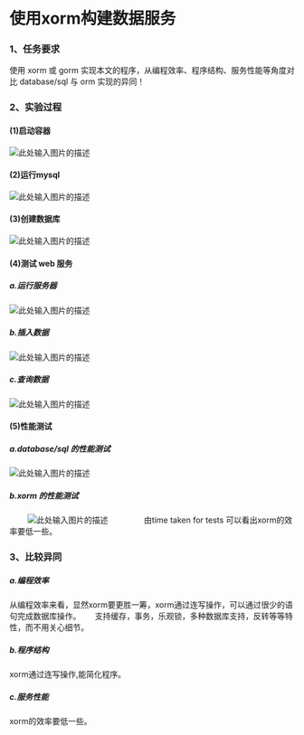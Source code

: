 ﻿# 使用xorm构建数据服务


### 1、任务要求   

使用 xorm 或 gorm 实现本文的程序，从编程效率、程序结构、服务性能等角度对比 database/sql 与 orm 实现的异同！ 
  
### 2、实验过程  
#### (1)启动容器　　
![此处输入图片的描述][1]　　


#### (2)运行mysql  
![此处输入图片的描述][2] 
  
#### (3)创建数据库    
![此处输入图片的描述][3]  

#### (4)测试 web 服务  
##### a.运行服务器  
![此处输入图片的描述][4]

##### b.插入数据  
![此处输入图片的描述][5]

##### c.查询数据  

![此处输入图片的描述][6]　　

#### (5)性能测试  　
##### a.database/sql 的性能测试　　
![此处输入图片的描述][7]　　

##### b.xorm 的性能测试　　
　　
![此处输入图片的描述][8]　　
　　
由time taken for tests 可以看出xorm的效率要低一些。　　
　　
### 3、比较异同　　
##### a.编程效率　　
从编程效率来看，显然xorm要更胜一筹，xorm通过连写操作，可以通过很少的语句完成数据库操作。　　 支持缓存，事务，乐观锁，多种数据库支持，反转等等特性，而不用关心细节。　　
　　
##### b.程序结构　　
xorm通过连写操作,能简化程序。　　
　　
##### c.服务性能　　
xorm的效率要低一些。

  [1]: https://raw.githubusercontent.com/thougr/cloudgo-data/master/sreenshot/ps.png
  [2]: https://raw.githubusercontent.com/thougr/cloudgo-data/master/sreenshot/run%20mysql.png
  [3]: https://raw.githubusercontent.com/thougr/cloudgo-data/master/sreenshot/createtables.png
  [4]: https://raw.githubusercontent.com/thougr/cloudgo-data/master/sreenshot/runserver.png
  [5]: https://raw.githubusercontent.com/thougr/cloudgo-data/master/sreenshot/insert.png
  [6]: https://raw.githubusercontent.com/thougr/cloudgo-data/master/sreenshot/selectall.png
  [7]: https://raw.githubusercontent.com/thougr/cloudgo-data/master/sreenshot/absql.png
  [8]: https://raw.githubusercontent.com/thougr/cloudgo-data/master/sreenshot/abxorm.png

